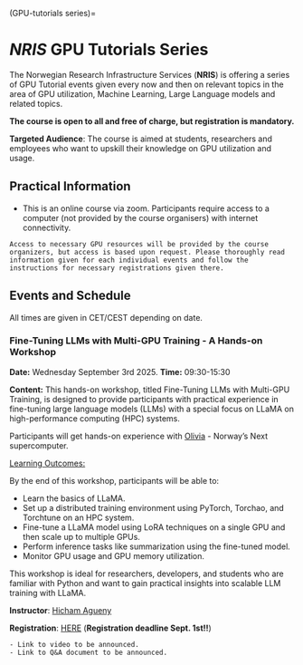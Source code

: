 (GPU-tutorials series)=

# *NRIS* GPU Tutorials Series 

The Norwegian Research Infrastructure Services (**NRIS**) is offering a series of GPU Tutorial events given every now and then on relevant topics in the area of GPU utilization, Machine Learning, Large Language models and related topics. 

**The course is open to all and free of charge, but registration is mandatory.**

**Targeted Audience**: The course is aimed at students, researchers and employees
who want to upskill their knowledge on GPU utilization and usage. 

## Practical Information

- This is an online course via zoom. Participants require access to a computer
(not provided by the course organisers) with internet connectivity.

```{note}
Access to necessary GPU resources will be provided by the course organizers, but access is based upon request. Please thoroughly read information given for each individual events and follow the instructions for necessary registrations given there.

```

## Events and Schedule

All times are given in CET/CEST depending on date.

### Fine-Tuning LLMs with Multi-GPU Training - A Hands-on Workshop

**Date:** Wednesday September 3rd 2025.
**Time:** 09:30-15:30

**Content:**
This hands-on workshop, titled Fine-Tuning LLMs with Multi-GPU Training, is designed to provide participants with practical experience in fine-tuning large language models (LLMs) with a special focus on LLaMA on high-performance computing (HPC) systems.

Participants will get hands-on experience with [Olivia](https://www.sigma2.no/meet-olivia-norways-next-supercomputer) - Norway’s Next supercomputer.

<u>Learning Outcomes:</u>

By the end of this workshop, participants will be able to:

- Learn the basics of LLaMA.
- Set up a distributed training environment using PyTorch, Torchao, and Torchtune on an HPC system.
- Fine-tune a LLaMA model using LoRA techniques on a single GPU and then scale up to multiple GPUs.
- Perform inference tasks like summarization using the fine-tuned model.
- Monitor GPU usage and GPU memory utilization.

This workshop is ideal for researchers, developers, and students who are familiar with Python and want to gain practical insights into scalable LLM training with LLaMA.

**Instructor**: [Hicham Agueny](https://www4.uib.no/en/find-employees/Hicham.Agueny)

**Registration**: [HERE](https://docs.google.com/forms/d/e/1FAIpQLSeQ00Qgwc47Qlzxiw2Q924YSIqHXWuKEhzy5tWrhdHwbwpw8Q/viewform?usp=header) (**Registration deadline Sept. 1st!!**)

```{note}
- Link to video to be announced.
- Link to Q&A document to be announced.
```






